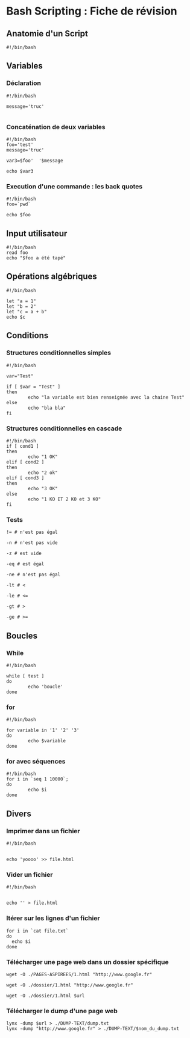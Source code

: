 
# Bash Scripting : Fiche de révision

## Anatomie d'un Script

```
#!/bin/bash

```

## Variables

### Déclaration

```
#!/bin/bash

message='truc'


```

### Concaténation de deux variables

```
#!/bin/bash
foo='test'
message='truc'

var3=$foo'  '$message

echo $var3
```

### Execution d'une commande : les back quotes


```
#!/bin/bash
foo=`pwd`

echo $foo
```

## Input utilisateur

```
#!/bin/bash
read foo
echo "$foo a été tapé"
```

## Opérations algébriques

```
#!/bin/bash

let "a = 1"
let "b = 2"
let "c = a + b"
echo $c
```

## Conditions

### Structures conditionnelles simples

```
#!/bin/bash

var="Test"

if [ $var = "Test" ]
then
        echo "la variable est bien renseignée avec la chaine Test"
else
        echo "bla bla"
fi
```

### Structures conditionnelles en cascade

```
#!/bin/bash
if [ cond1 ]
then
        echo "1 OK"
elif [ cond2 ]
then
        echo "2 ok"
elif [ cond3 ]
then
        echo "3 OK"
else
        echo "1 KO ET 2 KO et 3 KO"
fi

```

### Tests
```
!= # n'est pas égal

-n # n'est pas vide

-z # est vide

-eq # est égal

-ne # n'est pas égal

-lt # <

-le # <=

-gt # >

-ge # >=

```

## Boucles


### While

```
#!/bin/bash

while [ test ]
do
        echo 'boucle'
done
```

### for

```
#!/bin/bash

for variable in '1' '2' '3'
do
        echo $variable
done
```

### for avec séquences


```
#!/bin/bash
for i in `seq 1 10000`;
do
        echo $i
done
```


## Divers

### Imprimer dans un fichier

```
#!/bin/bash


echo 'yoooo' >> file.html
```

### Vider un fichier


```
#!/bin/bash


echo '' > file.html
```

### Itérer sur les lignes d'un fichier

```
for i in `cat file.txt`
do
  echo $i
done
```

### Télécharger une page web dans un dossier spécifique

```
wget -O ./PAGES-ASPIREES/1.html "http://www.google.fr"

wget -O ./dossier/1.html "http://www.google.fr"

wget -O ./dossier/1.html $url

```

### Télécharger le dump d'une page web


```
lynx -dump $url > ./DUMP-TEXT/dump.txt
lynx -dump "http://www.google.fr" > ./DUMP-TEXT/$nom_du_dump.txt

```
